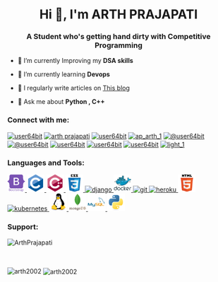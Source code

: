 <h1 align="center">Hi 👋, I'm ARTH PRAJAPATI</h1>
<h3 align="center">A Student who's getting hand dirty with Competitive Programming</h3>

- 🔭 I’m currently Improving my **DSA skills**

- 🌱 I’m currently learning **Devops**

- 📝 I regularly write articles on [This blog](https://user64bit.blogspot.com/)

- 💬 Ask me about **Python , C++**

<h3 align="left">Connect with me:</h3>
<p align="left">
<a href="https://dev.to/user64bit" target="blank"><img align="center" src="https://raw.githubusercontent.com/rahuldkjain/github-profile-readme-generator/master/src/images/icons/Social/devto.svg" alt="user64bit" height="30" width="40" /></a>
<a href="https://linkedin.com/in/arth-prajapati-835325214" target="blank"><img align="center" src="https://raw.githubusercontent.com/rahuldkjain/github-profile-readme-generator/master/src/images/icons/Social/linked-in-alt.svg" alt="arth prajapati" height="30" width="40" /></a>
<a href="https://stackoverflow.com/users/17991749/user64bit" target="blank"><img align="center" src="https://raw.githubusercontent.com/rahuldkjain/github-profile-readme-generator/master/src/images/icons/Social/stack-overflow.svg" alt="user64bit" height="30" width="40" /></a>
<a href="https://instagram.com/ap_arth_1" target="blank"><img align="center" src="https://raw.githubusercontent.com/rahuldkjain/github-profile-readme-generator/master/src/images/icons/Social/instagram.svg" alt="ap_arth_1" height="30" width="40" /></a>
<a href="https://hashnode.com/@user64bit" target="blank"><img align="center" src="https://raw.githubusercontent.com/rahuldkjain/github-profile-readme-generator/master/src/images/icons/Social/hashnode.svg" alt="@user64bit" height="30" width="40" /></a>
<a href="https://medium.com/@user64bit" target="blank"><img align="center" src="https://raw.githubusercontent.com/rahuldkjain/github-profile-readme-generator/master/src/images/icons/Social/medium.svg" alt="@user64bit" height="30" width="40" /></a>
<a href="https://www.codechef.com/users/user64bit" target="blank"><img align="center" src="https://cdn.jsdelivr.net/npm/simple-icons@3.1.0/icons/codechef.svg" alt="user64bit" height="30" width="40" /></a>
<a href="https://www.hackerrank.com/user64bit" target="blank"><img align="center" src="https://raw.githubusercontent.com/rahuldkjain/github-profile-readme-generator/master/src/images/icons/Social/hackerrank.svg" alt="user64bit" height="30" width="40" /></a>
<a href="https://codeforces.com/profile/user64bit" target="blank"><img align="center" src="https://raw.githubusercontent.com/rahuldkjain/github-profile-readme-generator/master/src/images/icons/Social/codeforces.svg" alt="user64bit" height="30" width="40" /></a>
<a href="https://www.leetcode.com/light_1" target="blank"><img align="center" src="https://raw.githubusercontent.com/rahuldkjain/github-profile-readme-generator/master/src/images/icons/Social/leet-code.svg" alt="light_1" height="30" width="40" /></a>
</p>

<h3 align="left">Languages and Tools:</h3>
<p align="left"> <a href="https://getbootstrap.com" target="_blank" rel="noreferrer"> <img src="https://raw.githubusercontent.com/devicons/devicon/master/icons/bootstrap/bootstrap-plain-wordmark.svg" alt="bootstrap" width="40" height="40"/> </a> <a href="https://www.cprogramming.com/" target="_blank" rel="noreferrer"> <img src="https://raw.githubusercontent.com/devicons/devicon/master/icons/c/c-original.svg" alt="c" width="40" height="40"/> </a> <a href="https://www.w3schools.com/cpp/" target="_blank" rel="noreferrer"> <img src="https://raw.githubusercontent.com/devicons/devicon/master/icons/cplusplus/cplusplus-original.svg" alt="cplusplus" width="40" height="40"/> </a> <a href="https://www.w3schools.com/css/" target="_blank" rel="noreferrer"> <img src="https://raw.githubusercontent.com/devicons/devicon/master/icons/css3/css3-original-wordmark.svg" alt="css3" width="40" height="40"/> </a> <a href="https://www.djangoproject.com/" target="_blank" rel="noreferrer"> <img src="https://png2.cleanpng.com/sh/0e472c371a94b29068978221885a0fe6/L0KzQYm3V8EyN5Rwe5H0aYP2gLBuTfRraZ9sh59CZXKwdLb9hfxweJ5qhuY2d3XlPbf5gf1mf5D3g595eYTrf7A0kB9nfKhmRdZzYX7qf368gsQ2bGo2TKQCNHW3RnA3VcU4PGY6T6MAM0G2QIW5UcIyPmIziNDw/kisspng-django-web-development-web-framework-python-softwa-django-5b45d914274e46.055745571531304212161.png" alt="django" width="40" height="40"/> </a> <a href="https://www.docker.com/" target="_blank" rel="noreferrer"> <img src="https://raw.githubusercontent.com/devicons/devicon/master/icons/docker/docker-original-wordmark.svg" alt="docker" width="40" height="40"/> </a> <a href="https://git-scm.com/" target="_blank" rel="noreferrer"> <img src="https://www.vectorlogo.zone/logos/git-scm/git-scm-icon.svg" alt="git" width="40" height="40"/> </a> <a href="https://heroku.com" target="_blank" rel="noreferrer"> <img src="https://www.vectorlogo.zone/logos/heroku/heroku-icon.svg" alt="heroku" width="40" height="40"/> </a> <a href="https://www.w3.org/html/" target="_blank" rel="noreferrer"> <img src="https://raw.githubusercontent.com/devicons/devicon/master/icons/html5/html5-original-wordmark.svg" alt="html5" width="40" height="40"/> </a> <a href="https://kubernetes.io" target="_blank" rel="noreferrer"> <img src="https://www.vectorlogo.zone/logos/kubernetes/kubernetes-icon.svg" alt="kubernetes" width="40" height="40"/> </a> <a href="https://www.linux.org/" target="_blank" rel="noreferrer"> <img src="https://raw.githubusercontent.com/devicons/devicon/master/icons/linux/linux-original.svg" alt="linux" width="40" height="40"/> </a> <a href="https://www.mongodb.com/" target="_blank" rel="noreferrer"> <img src="https://raw.githubusercontent.com/devicons/devicon/master/icons/mongodb/mongodb-original-wordmark.svg" alt="mongodb" width="40" height="40"/> </a> <a href="https://www.mysql.com/" target="_blank" rel="noreferrer"> <img src="https://raw.githubusercontent.com/devicons/devicon/master/icons/mysql/mysql-original-wordmark.svg" alt="mysql" width="40" height="40"/> </a> <a href="https://www.python.org" target="_blank" rel="noreferrer"> <img src="https://raw.githubusercontent.com/devicons/devicon/master/icons/python/python-original.svg" alt="python" width="40" height="40"/> </a> </p>

<h3 align="left">Support:</h3>
<p><a href="https://www.buymeacoffee.com/ArthPrajapati"> <img align="left" src="https://blogger.googleusercontent.com/img/a/AVvXsEi8lSrVEG5NztkVJbR1QuedM9Nc54NVr5lHY0c8fU2s7J5T7aMheiwt-geXOJOZT1mKnrafbfpXmXWXj6Vjd4PhY8DDW8teSkOAYD2PI0eTEk20y6YvZ5IS5Z9nYkhBr2ohd1BTdwpKSPsloXHZjudUjykoF6DkBDG3BoJQPIivCwN-q62Z9H7SSR9R" height="50" width="210" alt="ArthPrajapati" /></a></p><br><br>
<br>
<p><img align="left" src="https://github-readme-stats.vercel.app/api/top-langs?username=arth2002&show_icons=true&locale=en&layout=compact" alt="arth2002" /></p>

<p>&nbsp;<img align="center" src="https://github-readme-stats.vercel.app/api?username=arth2002&show_icons=true&locale=en" alt="arth2002" /></p>
